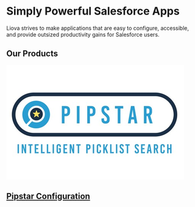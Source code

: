 # Simply Powerful Salesforce Apps

Liova strives to make applications that are easy to configure, accessible, and provide outsized productivity gains for Salesforce users.

## Our Products
[![Pipstar](./assets/img/pipstar.png)](./pipstar.html)
## [Pipstar Configuration](./pipstar.html) 
